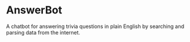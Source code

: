 # AnswerBot
A chatbot for answering trivia questions in plain English by searching and parsing data from the internet.
